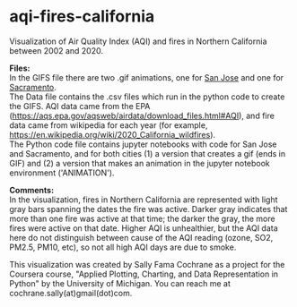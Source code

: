 # aqi-fires-california
Visualization of Air Quality Index (AQI) and fires in Northern California between 2002 and 2020.

**Files:**   
  In the GIFS file there are two .gif animations, one for [San Jose](https://github.com/sfamacochrane/aqi-fires-california/blob/main/GIFS/SanJose.gif) and one for [Sacramento](https://github.com/sfamacochrane/aqi-fires-california/blob/main/GIFS/Sacramento.gif).  
  The Data file contains the .csv files which run in the python code to create the GIFS. AQI data came from the EPA (https://aqs.epa.gov/aqsweb/airdata/download_files.html#AQI), and fire data came from wikipedia for each year (for example, https://en.wikipedia.org/wiki/2020_California_wildfires).   
  The Python code file contains jupyter notebooks with code for San Jose and Sacramento, and for both cities (1) a version that creates a gif (ends in GIF) and (2) a version that makes an animation in the jupyter notebook environment ('ANIMATION'). 

**Comments:**   
In the visualization, fires in Northern California are represented with light gray bars spanning the dates the fire was active. Darker gray indicates that more than one fire was active at that time; the darker the gray, the more fires were active on that date. Higher AQI is unhealthier, but the AQI data here do not distinguish between cause of the AQI reading (ozone, SO2, PM2.5, PM10, etc), so not all high AQI days are due to smoke. 

This visualization was created by Sally Fama Cochrane as a project for the Coursera course, "Applied Plotting, Charting, and Data Representation in Python" by the University of Michigan. You can reach me at cochrane.sally(at)gmail(dot)com.
